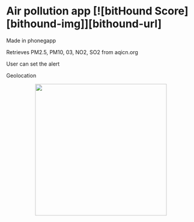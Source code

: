 # Air pollution app [![bitHound Score][bithound-img]][bithound-url]

Made in phonegapp

Retrieves PM2.5, PM10, 03, NO2, SO2 from aqicn.org


User can set the alert


Geolocation



<p align="center">
  <img src="C:\Users\Lolita\Downloads\air.png" width="350"/>
</p>
